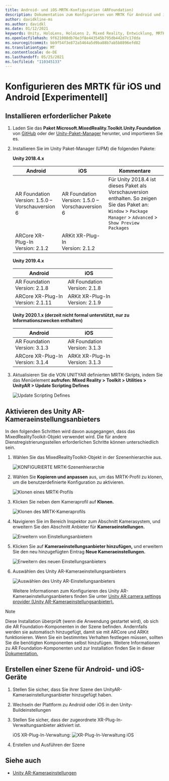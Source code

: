 ```yaml
---
title: Android- und iOS-MRTK-Konfiguration (ARFoundation)
description: Dokumentation zum Konfigurieren von MRTK für Android und iOS (ARFoundation) in Unity
author: davidkline-ms
ms.author: davidkl
ms.date: 01/12/2021
keywords: Unity, HoloLens, HoloLens 2, Mixed Reality, Entwicklung, MRTK, AR Core, AR Kit, iOS, IOS, Android, AR Foundation
ms.openlocfilehash: 9f621008db76e3f8e443545b795db442d7c17dda
ms.sourcegitcommit: bb9f54f3e872a5464a5d9ba88b7ab5b8896efd82
ms.translationtype: MT
ms.contentlocale: de-DE
ms.lasthandoff: 05/25/2021
ms.locfileid: "110345133"
---
```

# <a name="how-to-configure-mrtk-for-ios-and-android-experimental"></a>Konfigurieren des MRTK für iOS und Android [Experimentell]

## <a name="install-required-packages"></a>Installieren erforderlicher Pakete

1. Laden Sie das **Paket Microsoft.MixedReality.Toolkit.Unity.Foundation** von [GitHub](https://github.com/microsoft/MixedRealityToolkit-Unity/releases/tag/v2.3.0) oder der [Unity-Paket-Manager](../configuration/usingupm.md) herunter, und importieren Sie es.

1. Installieren Sie im Unity Paket-Manager (UPM) die folgenden Pakete:

    **Unity 2018.4.x**

    | **Android** | **iOS** | Kommentare |
    | --- | --- | --- |
    | AR Foundation  <br/> Version: 1.5.0 – Vorschauversion 6 | AR Foundation  <br/> Version: 1.5.0 – Vorschauversion 6 | Für Unity 2018.4 ist dieses Paket als Vorschauversion enthalten. So zeigen Sie das Paket an: `Window` > `Package Manager` > `Advanced` > `Show Preview Packages` |
    | ARCore XR-Plug-In <br/> Version: 2.1.2 | ARKit XR-Plug-In <br/> Version: 2.1.2 | |

    **Unity 2019.4.x**

    | **Android** | **iOS** |
    | --- | --- |
    | AR Foundation  <br/> Version: 2.1.8 |  AR Foundation  <br/> Version: 2.1.8 |
    | ARCore XR-Plug-In <br/> Version: 2.1.11 | ARKit XR-Plug-In <br/> Version: 2.1.9 |

    **Unity 2020.1.x (derzeit nicht formal unterstützt, nur zu Informationszwecken enthalten)**

    | **Android** | **iOS** |
    | --- | --- |
    | AR Foundation  <br/> Version: 3.1.3 |  AR Foundation  <br/> Version: 3.1.3 |
    | ARCore XR-Plug-In <br/> Version: 3.1.4 | ARKit XR-Plug-In <br/> Version: 3.1.3 |

1. Aktualisieren Sie die VON UNITYAR definierten MRTK-Skripts, indem Sie das Menüelement **aufrufen: Mixed Reality > Toolkit > Utilities > UnityAR > Update Scripting Defines**

    ![Update Scripting Defines](../features/images/UpdateScriptingDefineUnityAR.png)


## <a name="enabling-the-unity-ar-camera-settings-provider"></a>Aktivieren des Unity AR-Kameraeinstellungsanbieters

In den folgenden Schritten wird davon ausgegangen, dass das MixedRealityToolkit-Objekt verwendet wird. Die für andere Dienstregistrierungsstellen erforderlichen Schritte können unterschiedlich sein.

1. Wählen Sie das MixedRealityToolkit-Objekt in der Szenenhierarchie aus.

    ![KONFIGURIERTE MRTK-Szenenhierarchie](../features/images/MRTK_ConfiguredHierarchy.png)

1. Wählen Sie **Kopieren und anpassen** aus, um das MRTK-Profil zu klonen, um die benutzerdefinierte Konfiguration zu aktivieren.

    ![Klonen eines MRTK-Profils](../features/images/camera-system/CloneProfileARFoundation.png)

1. Klicken Sie neben dem Kameraprofil auf **Klonen.**

    ![Klonen des MRTK-Kameraprofils](../features/images/camera-system/CloneCameraProfileARFoundation.png)

1. Navigieren Sie im Bereich Inspektor zum Abschnitt Kamerasystem, und erweitern Sie den Abschnitt Anbieter für **Kameraeinstellungen.**

    ![Erweitern von Einstellungsanbietern](../features/images/camera-system/ExpandProviders.png)

1. Klicken Sie auf **Kameraeinstellungsanbieter hinzufügen,** und erweitern Sie den neu hinzugefügten Eintrag **Neue Kameraeinstellungen.**

    ![Erweitern des neuen Einstellungsanbieters](../features/images/camera-system/ExpandNewProvider.png)

1. Auswählen des Unity AR-Kameraeinstellungsanbieters

    ![Auswählen des Unity AR-Einstellungsanbieters](../features/images/camera-system/SelectUnityArSettings.png)

    Weitere Informationen zum Konfigurieren des Unity AR-Kameraeinstellungsanbieters finden Sie unter [Unity AR camera settings provider (Unity AR-Kameraeinstellungsanbieter).](../features/camera-system/unity-ar-camera-settings.md)

> [!NOTE]
> Diese Installation überprüft (wenn die Anwendung gestartet wird), ob sich die AR Foundation-Komponenten in der Szene befinden. Andernfalls werden sie automatisch hinzugefügt, damit sie mit ARCore und ARKit funktionieren.
> Wenn Sie ein bestimmtes Verhalten festlegen müssen, sollten Sie die benötigten Komponenten selbst hinzufügen.
> Weitere Informationen zu AR Foundation-Komponenten und zur Installation finden Sie in dieser [Dokumentation.](https://docs.unity3d.com/Packages/com.unity.xr.arfoundation@2.2/manual/index.html#samples)

## <a name="building-a-scene-for-android-and-ios-devices"></a>Erstellen einer Szene für Android- und iOS-Geräte

1. Stellen Sie sicher, dass Sie ihrer Szene den UnityAR-Kameraeinstellungsanbieter hinzugefügt haben.

1. Wechseln der Plattform zu Android oder iOS in den Unity-Buildeinstellungen

1. Stellen Sie sicher, dass der zugeordnete XR-Plug-In-Verwaltungsanbieter aktiviert ist.

    iOS XR-Plug-In-Verwaltung:  ![ XR-Plug-In-Verwaltung iOS](../features/images/XRManagementiOS.png)

1. Erstellen und Ausführen der Szene

## <a name="see-also"></a>Siehe auch

- [Unity AR-Kameraeinstellungen](../features/camera-system/unity-ar-camera-settings.md)

